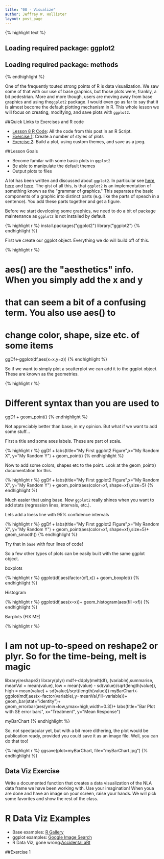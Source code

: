 ```yaml
---
title: "08 - Visualize"
author: Jeffrey W. Hollister
layout: post_page
---
```



{% highlight text %}
## Loading required package: ggplot2
## Loading required package: methods
{% endhighlight %}

One of the frequently touted strong points of R is data visualization.  We saw some of that with our use of base graphics, but those plots were, frankly, a bit pedestrian.  More and more though, users are moving away from base graphics and using the`ggplot2` package.  I would even go as far to say that it is almost become the default plotting mechanism in R.  This whole lesson we will focus on creating, modifying, and save plots with `ggplot2`.

##Quick Links to Exercises and R code
- [Lesson 8 R Code](/gedr/rmd_posts/2015-01-14-08-Visualize.R): All the code from this post in an R Script.
- [Exercise 1](#exercise-1): Create a number of styles of plots
- [Exercise 2](#exercise-2): Build a plot, using custom themes, and save as a jpeg.

##Lesson Goals
- Become familar with some basic plots in `ggplot2`
- Be able to manipulate the default themes
- Output plots to files

A lot has been written and discussed about `ggplot2`.  In particular see [here](http://ggplot2.org/), [here](http://docs.ggplot2.org/current/) and [here](https://github.com/karthikram/ggplot-lecture).  The gist of all this, is that `ggplot2` is an implementation of something known as the "grammar of graphics."  This separates the basic components of a graphic into distinct parts (e.g. like the parts of speach in a sentence).  You add these parts together and get a figure.

Before we start developing some graphics, we need to do a bit of package maintenance as `ggplot2` is not installed by default.


{% highlight r %}
install.packages("ggplot2")
library("ggplot2")
{% endhighlight %}

First we create our ggplot object.  Everything we do will build off of this.  


{% highlight r %}
# aes() are the "aesthetics" info.  When you simply add the x and y
# that can seem a bit of a confusing term.  You also use aes() to 
# change color, shape, size etc. of some items 
ggDf<-ggplot(df,aes(x=x,y=z))
{% endhighlight %}

So if we want to simply plot a scatterplot we can add it to the ggplot object.  These are known as the geometries.


{% highlight r %}
# Different syntax than you are used to
ggDf + 
  geom_point()
{% endhighlight %}

Not appreciably better than base, in my opinion.  But what if we want to add some stuff...

First a title and some axes labels.  These are part of scale.


{% highlight r %}
ggDf +
  labs(title="My First ggplot2 Figure",x="My Random X", y="My Random Y") +
  geom_point()
{% endhighlight %}

Now to add some colors, shapes etc to the point.  Look at the geom_point() documentation for this.


{% highlight r %}
ggDf +
  labs(title="My First ggplot2 Figure",x="My Random X", y="My Random Y") +
  geom_point(aes(color=xf, shape=xf),size=5)
{% endhighlight %}

Much easier that using base.  Now `ggplot2` really shines when you want to add stats (regression lines, intervals, etc.). 

Lets add a loess line with 95% confidence intervals


{% highlight r %}
ggDf +
  labs(title="My First ggplot2 Figure",x="My Random X", y="My Random Y") +
  geom_point(aes(color=xf, shape=xf),size=5)+
  geom_smooth()
{% endhighlight %}

Try that in `base` with four lines of code!

So a few other types of plots can be easily built with the same ggplot object.

boxplots


{% highlight r %}
ggplot(df,aes(factor(xf),x)) +
  geom_boxplot()
{% endhighlight %}

Histogram


{% highlight r %}
ggplot(df,aes(x=x))+
  geom_histogram(aes(fill=xf))
{% endhighlight %}

Barplots (FIX ME)


{% highlight r %}
# I am not up-to-speed on reshape2 or plyr.  So for the time-being, melt is magic
library(reshape2)
library(plyr)
mdf<-ddply(melt(df),.(variable),summarise,
           meanVal = mean(value),
           low = mean(value) - sd(value)/sqrt(length(value)),
           high = mean(value) + sd(value)/sqrt(length(value)))
myBarChart<-ggplot(mdf,aes(x=factor(variable),y=meanVal,fill=variable))+
  geom_bar(stat="identity")+
  geom_errorbar(aes(ymin=low,ymax=high,width=0.3))+
  labs(title="Bar Plot with SE error bars", x="Treatment",
       y="Mean Response")

myBarChart
{% endhighlight %}

So, not spectacular yet, but with a bit more dithering, the plot would be publication ready, provided you could save it as an image file.  Well, you can do that too!


{% highlight r %}
ggsave(plot=myBarChart,
       file="myBarChart.jpg")
{% endhighlight %}

## Data Viz Exercise
Write a documented function that creates a data visualization of the NLA data frame we have been working with.  Use your imagination!  When youa are done and have an image on your screen, raise your hands.  We will pick some favorites and show the rest of the class.

# R Data Viz Examples

- Base examples: [R Gallery]()
- ggplot examples: [Google Image Search](http://goo.gl/P0q2Lx)
- R Data Viz, gone wrong:[Accidental aRt](http://accidental-art.tumblr.com) 

##Exercise 1
